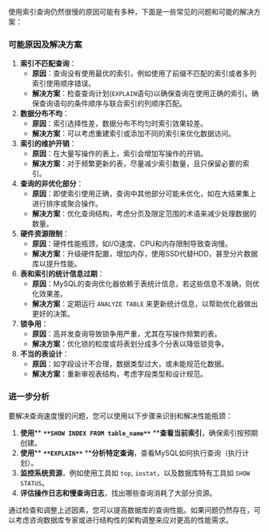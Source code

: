 使用索引查询仍然很慢的原因可能有多种，下面是一些常见的问题和可能的解决方案：

### 可能原因及解决方案
1. **索引不匹配查询**：
    - **原因**：查询没有使用最优的索引，例如使用了前缀不匹配的索引或者多列索引使用顺序错误。
    - **解决方案**：检查查询计划(`EXPLAIN`语句)以确保查询在使用正确的索引。确保查询语句的条件顺序与联合索引的列顺序匹配。
2. **数据分布不均**：
    - **原因**：索引选择性差，数据分布不均匀时索引效果较差。
    - **解决方案**：可以考虑重建索引或添加不同的索引来优化数据访问。
3. **索引的维护开销**：
    - **原因**：在大量写操作的表上，索引会增加写操作的开销。
    - **解决方案**：对于频繁更新的表，尽量减少索引数量，且只保留必要的索引。
4. **查询的非优化部分**：
    - **原因**：即使索引使用正确，查询中其他部分可能未优化，如在大结果集上进行排序或聚合操作。
    - **解决方案**：优化查询结构，考虑分页及限定范围的术语来减少处理数据的数量。
5. **硬件资源限制**：
    - **原因**：硬件性能瓶颈，如I/O速度、CPU和内存限制导致查询慢。
    - **解决方案**：升级硬件配置，增加内存，使用SSD代替HDD，甚至分片数据库以提升性能。
6. **表和索引的统计信息过期**：
    - **原因**：MySQL的查询优化器依赖于表统计信息，若这些信息不准确，则优化效果差。
    - **解决方案**：定期运行 `ANALYZE TABLE` 来更新统计信息，以帮助优化器做出更好的决策。
7. **锁争用**：
    - **原因**：高并发查询导致锁争用严重，尤其在写操作频繁的表。
    - **解决方案**：优化锁的粒度或将表划分成多个分表以降低锁竞争。
8. **不当的表设计**：
    - **原因**：如字段设计不合理，数据类型过大，或未能规范化数据。
    - **解决方案**：重新审视表结构，考虑字段类型和设计规范。

### 进一步分析
要解决查询速度慢的问题，您可以使用以下步骤来识别和解决性能瓶颈：

1. **使用**** **`**SHOW INDEX FROM table_name**`** ****查看当前索引**，确保索引按预期创建。
2. **使用**** **`**EXPLAIN**`** ****分析特定查询**，查看MySQL如何执行查询（执行计划）。
3. **监控系统资源**，例如使用工具如 `top`, `iostat`，以及数据库特有工具如 `SHOW STATUS`。
4. **评估操作日志和慢查询日志**，找出哪些查询消耗了大部分资源。

通过检查和调整上述因素，您可以提高数据库的查询性能。如果问题仍然存在，可以考虑咨询数据库专家或进行结构性的架构调整来应对更高的性能需求。

